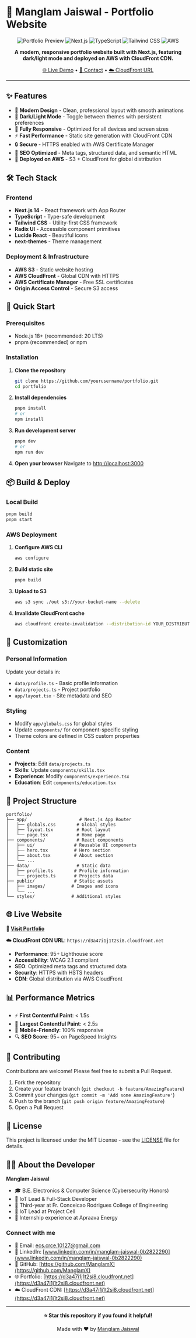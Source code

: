 # 🚀 Manglam Jaiswal - Portfolio Website

<div align="center">

![Portfolio Preview](https://img.shields.io/badge/Status-Live%20%26%20Deployed-brightgreen)
![Next.js](https://img.shields.io/badge/Next.js-14.2.16-black)
![TypeScript](https://img.shields.io/badge/TypeScript-5.0-blue)
![Tailwind CSS](https://img.shields.io/badge/Tailwind%20CSS-4.1.9-38B2AC)
![AWS](https://img.shields.io/badge/AWS-S3%20%2B%20CloudFront-orange)

**A modern, responsive portfolio website built with Next.js, featuring dark/light mode and deployed on AWS with CloudFront CDN.**

[🌐 Live Demo](https://d3a47i1j1t2si8.cloudfront.net) • [📧 Contact](mailto:ecs.crce.10127@gmail.com) • [☁️ CloudFront URL](https://d3a47i1j1t2si8.cloudfront.net)

</div>

---

## ✨ Features

- 🎨 **Modern Design** - Clean, professional layout with smooth animations
- 🌙 **Dark/Light Mode** - Toggle between themes with persistent preferences
- 📱 **Fully Responsive** - Optimized for all devices and screen sizes
- ⚡ **Fast Performance** - Static site generation with CloudFront CDN
- 🔒 **Secure** - HTTPS enabled with AWS Certificate Manager
- 🎯 **SEO Optimized** - Meta tags, structured data, and semantic HTML
- 🚀 **Deployed on AWS** - S3 + CloudFront for global distribution

## 🛠️ Tech Stack

### Frontend
- **Next.js 14** - React framework with App Router
- **TypeScript** - Type-safe development
- **Tailwind CSS** - Utility-first CSS framework
- **Radix UI** - Accessible component primitives
- **Lucide React** - Beautiful icons
- **next-themes** - Theme management

### Deployment & Infrastructure
- **AWS S3** - Static website hosting
- **AWS CloudFront** - Global CDN with HTTPS
- **AWS Certificate Manager** - Free SSL certificates
- **Origin Access Control** - Secure S3 access

## 🚀 Quick Start

### Prerequisites
- Node.js 18+ (recommended: 20 LTS)
- pnpm (recommended) or npm

### Installation

1. **Clone the repository**
   ```bash
   git clone https://github.com/yourusername/portfolio.git
   cd portfolio
   ```

2. **Install dependencies**
   ```bash
   pnpm install
   # or
   npm install
   ```

3. **Run development server**
   ```bash
   pnpm dev
   # or
   npm run dev
   ```

4. **Open your browser**
   Navigate to [http://localhost:3000](http://localhost:3000)

## 📦 Build & Deploy

### Local Build
```bash
pnpm build
pnpm start
```

### AWS Deployment

1. **Configure AWS CLI**
   ```bash
   aws configure
   ```

2. **Build static site**
   ```bash
   pnpm build
   ```

3. **Upload to S3**
   ```bash
   aws s3 sync ./out s3://your-bucket-name --delete
   ```

4. **Invalidate CloudFront cache**
   ```bash
   aws cloudfront create-invalidation --distribution-id YOUR_DISTRIBUTION_ID --paths "/*"
   ```

## 🎨 Customization

### Personal Information
Update your details in:
- `data/profile.ts` - Basic profile information
- `data/projects.ts` - Project portfolio
- `app/layout.tsx` - Site metadata and SEO

### Styling
- Modify `app/globals.css` for global styles
- Update `components/` for component-specific styling
- Theme colors are defined in CSS custom properties

### Content
- **Projects**: Edit `data/projects.ts`
- **Skills**: Update `components/skills.tsx`
- **Experience**: Modify `components/experience.tsx`
- **Education**: Edit `components/education.tsx`

## 📁 Project Structure

```
portfolio/
├── app/                    # Next.js App Router
│   ├── globals.css        # Global styles
│   ├── layout.tsx         # Root layout
│   └── page.tsx           # Home page
├── components/            # React components
│   ├── ui/               # Reusable UI components
│   ├── hero.tsx          # Hero section
│   ├── about.tsx         # About section
│   └── ...
├── data/                  # Static data
│   ├── profile.ts        # Profile information
│   └── projects.ts       # Projects data
├── public/               # Static assets
│   ├── images/          # Images and icons
│   └── ...
└── styles/              # Additional styles
```

## 🌐 Live Website

**🔗 [Visit Portfolio](https://d3a47i1j1t2si8.cloudfront.net)**

**☁️ CloudFront CDN URL**: `https://d3a47i1j1t2si8.cloudfront.net`

- **Performance**: 95+ Lighthouse score
- **Accessibility**: WCAG 2.1 compliant
- **SEO**: Optimized meta tags and structured data
- **Security**: HTTPS with HSTS headers
- **CDN**: Global distribution via AWS CloudFront

## 📊 Performance Metrics

- ⚡ **First Contentful Paint**: < 1.5s
- 🎯 **Largest Contentful Paint**: < 2.5s
- 📱 **Mobile-Friendly**: 100% responsive
- 🔍 **SEO Score**: 95+ on PageSpeed Insights

## 🤝 Contributing

Contributions are welcome! Please feel free to submit a Pull Request.

1. Fork the repository
2. Create your feature branch (`git checkout -b feature/AmazingFeature`)
3. Commit your changes (`git commit -m 'Add some AmazingFeature'`)
4. Push to the branch (`git push origin feature/AmazingFeature`)
5. Open a Pull Request

## 📄 License

This project is licensed under the MIT License - see the [LICENSE](LICENSE) file for details.

## 👨‍💻 About the Developer

**Manglam Jaiswal**
- 🎓 B.E. Electronics & Computer Science (Cybersecurity Honors)
- 🔐 IoT Lead & Full-Stack Developer
- 🏫 Third-year at Fr. Conceicao Rodrigues College of Engineering
- 🏢 IoT Lead at Project Cell
- 💼 Internship experience at Apraava Energy

### Connect with me
- 📧 Email: [ecs.crce.10127@gmail.com](mailto:ecs.crce.10127@gmail.com)
- 💼 LinkedIn: [www.linkedin.com/in/manglam-jaiswal-0b2822290](www.linkedin.com/in/manglam-jaiswal-0b2822290)
- 🐙 GitHub: [https://github.com/ManglamX](https://github.com/ManglamX)
- 🌐 Portfolio: [https://d3a47i1j1t2si8.cloudfront.net](https://d3a47i1j1t2si8.cloudfront.net)
- ☁️ CloudFront CDN: [https://d3a47i1j1t2si8.cloudfront.net](https://d3a47i1j1t2si8.cloudfront.net)

---

<div align="center">

**⭐ Star this repository if you found it helpful!**

Made with ❤️ by [Manglam Jaiswal](https://d3a47i1j1t2si8.cloudfront.net)

</div>

